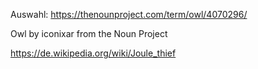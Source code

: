 Auswahl: https://thenounproject.com/term/owl/4070296/

Owl by iconixar from the Noun Project

https://de.wikipedia.org/wiki/Joule_thief
